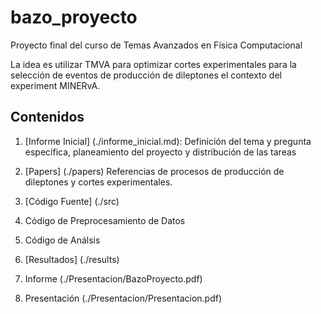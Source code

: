 # bazo_proyecto
Proyecto final del curso de Temas Avanzados en Física Computacional

La idea es utilizar TMVA para optimizar cortes experimentales para la selección de eventos de producción de dileptones el contexto del experiment MINERvA.

## Contenidos

1. [Informe Inicial] (./informe_inicial.md):
  Definición del tema y pregunta específica, planeamiento del proyecto y distribución de las tareas

2. [Papers] (./papers)
  Referencias de procesos de producción de dileptones y cortes experimentales.

3. [Código Fuente] (./src)
  1. Código de Preprocesamiento de Datos
  2. Código de Análsis 

4. [Resultados] (./results)
  1. Informe (./Presentacion/BazoProyecto.pdf)
  2. Presentación (./Presentacion/Presentacion.pdf)
